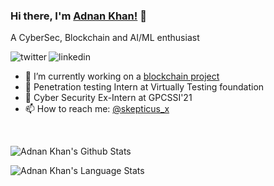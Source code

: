 ### Hi there, I'm [Adnan Khan!](https://twitter.com/skepticus_x) 👋
A CyberSec, Blockchain and AI/ML enthusiast

<p>
<a href="https://twitter.com/skepticus_x">
   <img align="left" alt="twitter" src="https://img.shields.io/badge/Twitter-1DA1F2?style=for-the-badge&logo=twitter&logoColor=white" />
</a>&nbsp;&nbsp;

<a href="https://www.linkedin.com/in/adnan-khan-x/">
   <img align="left" alt="linkedin" src="https://img.shields.io/badge/LinkedIn-0077B5?style=for-the-badge&logo=linkedin&logoColor=white" />
</a>
<p/>

<p>

- 🔭 I’m currently working on a [blockchain project](https://github.com/deqree-in)
- 🌱 Penetration testing Intern at Virtually Testing foundation
- 💬 Cyber Security Ex-Intern at GPCSSI'21
- 📫 How to reach me: [@skepticus_x](https://twitter.com/skepticus_x)

</p>
<br/>


![Adnan Khan's Github Stats](https://github-readme-stats.vercel.app/api?username=SkepX&show_icons=true&include_all_commits=true&&theme=radical)

![Adnan Khan's Language Stats](https://github-readme-stats.vercel.app/api/top-langs/?username=SkepX&layout=compact&theme=radical)


